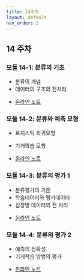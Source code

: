 ```yaml
---
title: 14주차
layout: default
nav_order: 2
---
```



## 14 주차


### 모듈 14-1: 분류의 기초

- 분류의 개념
- 데이터의 구조와 전처리


+ [온라인 노트](https://uos-bigdata.github.io/bigdatabook/chapters/08/classification.html#)
 

### 모듈 14-2: 분류와 예측 모형

- 로지스틱 회귀모형
- 기게학습 모형


- [온라인 노트](https://uos-bigdata.github.io/bigdatabook/chapters/08/classification.html#id7)

### 모듈 14-3: 분류의 평가 1


- 분류평가의 기준 
- 학슴데이터와 평가데이터
- 심장병 데이터와 전 처리

+ [온라인 노트](https://uos-bigdata.github.io/bigdatabook/chapters/08/validation.html#)


### 모듈 14-4: 분류의 평가 2

- 예측의 정확성
- 기게학습 방법의 평가


+ [온라인 노트](https://uos-bigdata.github.io/bigdatabook/chapters/08/validation.html#id7)
 